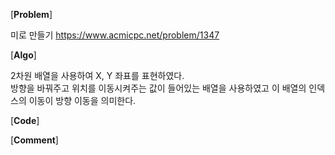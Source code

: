 [**Problem**]

미로 만들기  https://www.acmicpc.net/problem/1347

[**Algo**]

2차원 배열을 사용하여 X, Y 좌표를 표현하였다.<br>
방향을 바꿔주고 위치를 이동시켜주는 값이 들어있는 배열을 사용하였고
이 배열의 인덱스의 이동이 방향 이동을 의미한다.

[**Code**]

[**Comment**]

